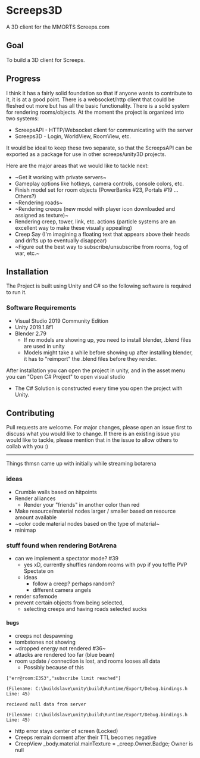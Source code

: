 # Screeps3D
A 3D client for the MMORTS Screeps.com

## Goal 
To build a 3D client for Screeps.

## Progress
I think it has a fairly solid foundation so that if anyone wants to contribute to it, it is at a good point. There is a websocket/http client that could be fleshed out more but has all the basic functionality. There is a solid system for rendering rooms/objects. At the moment the project is organized into two systems:

* ScreepsAPI - HTTP/Websocket client for communicating with the server
* Screeps3D - Login, WorldView, RoomView, etc.

It would be ideal to keep these two separate, so that the ScreepsAPI can be exported as a package for use in other screeps/unity3D projects. 

Here are the major areas that we would like to tackle next: 
* ~Get it working with private servers~
* Gameplay options like hotkeys, camera controls, console colors, etc.
* Finish model set for room objects (PowerBanks #23, Portals #19 ... Others?)
* ~Rendering roads~
* ~Rendering creeps (new model with player icon downloaded and assigned as texture)~
* Rendering creep, tower, link, etc. actions (particle systems are an excellent way to make these visually appealing)
* Creep Say (I'm imagining a floating text that appears above their heads and drifts up to eventually disappear)
* ~Figure out the best way to subscribe/unsubscribe from rooms, fog of war, etc.~
  

## Installation

The Project is built using Unity and C# so the following software is required to run it.

### Software Requirements
* Visual Studio 2019 Community Edition
* Unity 2019.1.8f1
* Blender 2.79
  * If no models are showing up, you need to install blender, .blend files are used in unity
  * Models might take a while before showing up after installing blender, it has to "reimport" the .blend files before they render.

After installation you can open the project in unity, and in the asset menu you can "Open C# Project" to open visual studio
* The C# Solution is constructed every time you open the project with Unity.

## Contributing
Pull requests are welcome. For major changes, please open an issue first to discuss what you would like to change. If there is an existing issue you would like to tackle, please mention that in the issue to allow others to collab with you :)


---
Things thmsn came up with initially while streaming botarena

### ideas
* Crumble walls based on hitpoints
* Render alliances
  * Render your "friends" in another color than red
* Make resource/material nodes larger / smaller based on resource amount available
* ~color code material nodes based on the type of material~
* minimap

### stuff found when rendering BotArena
 * can we implement a spectator mode? #39
   * yes xD, currently shuffles random rooms with pvp if you toffle PVP Spectate on
   * ideas
     * follow a creep? perhaps random?
     * different camera angels
 * render safemode
 * prevent certain objects from being selected, 
   * selecting creeps and having roads selected sucks
 
 #### bugs
* creeps not despawning
* tombstones not showing
* ~dropped energy not rendered #36~ 
* attacks are rendered too far (blue beam)
* room update / connection is lost, and rooms looses all data
  * Possibly because of this
```
["err@room:E3S3","subscribe limit reached"]
 
(Filename: C:\buildslave\unity\build\Runtime/Export/Debug.bindings.h Line: 45)

recieved null data from server
 
(Filename: C:\buildslave\unity\build\Runtime/Export/Debug.bindings.h Line: 45)
```
* http error stays center of screen (Locked)
* Creeps remain dorment after their TTL becomes negative
* CreepView _body.material.mainTexture = _creep.Owner.Badge; Owner is null



